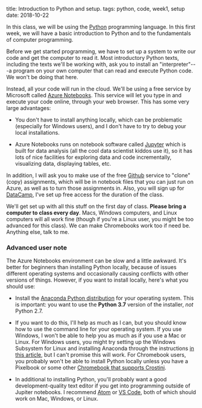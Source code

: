 title: Introduction to Python and setup.
tags: python, code, week1, setup
date: 2018-10-22

In this class, we will be using the [Python](https://www.python.org/) programming language. In this first week, we will have a basic introduction to Python and to the fundamentals of computer programming. 

Before we get started programming, we have to set up a system to write our code and get the computer to read it. Most introductory Python texts, including the texts we'll be working with, ask you to install an "interpreter"---a program on your own computer that can read and execute Python code. We won't be doing that here.

Instead, all your code will run in the cloud. We'll be using a free service by Microsoft called [Azure Notebooks](https://notebooks.azure.com/). This service will let you type in and execute your code online, through your web browser. This has some very large advantages: 

- You don't have to install anything locally, which can be problematic (especially for Windows users), and I don't have to try to debug your local installations.

- Azure Notebooks runs on notebook software called [Jupyter](http://jupyter.org/) which is built for data analysis (all the cool data scientist kiddos use it), so it has lots of nice facilities for exploring data and code incrementally, visualizing data, displaying tables, etc. 

In addition, I will ask you to make use of the free [Github](https://github.com/) service to "clone" (copy) assignments, which will be in notebook files that you can just run on Azure, as well as to turn those assignments in. Also, you will sign up for [DataCamp](https://www.datacamp.com), I've set up free access for the duration of the class.

We'll get set up with all this stuff on the first day of class. **Please bring a computer to class every day**.  Macs, Windows computers, and Linux computers will all work fine (though if you're a Linux user, you might be too advanced for this class).  We can make Chromebooks work too if need be. Anything else, talk to me. 

### Advanced user note

The Azure Notebooks environment can be slow and a little awkward. It's better for beginners than installing Python locally, because of issues different operating systems and occasionally causing conflicts with other versions of things.  However, if you want to install locally, here's what you should use: 

- Install the [Anaconda Python distribution](https://www.anaconda.com) for your operating system.  This is important: you want to use the **Python 3.7** version of the installer, *not* Python 2.7. 

- If you want to do this, I'll help as much as I can, but you should know how to use the command line for your operating system. If you use Windows, I won't be able to help you as much as if you use a Mac or Linux. For Windows users, you might try setting up the Windows Subsystem for Linux and installing Anaconda through the instructions [in this article](https://medium.com/hugo-ferreiras-blog/using-windows-subsystem-for-linux-for-data-science-9a8e68d7610c), but I can't promise this will work. For Chromebook users, you probably won't be able to install Python locally unless you have a Pixelbook or some other [Chromebook that supports Crostini](https://www.reddit.com/r/Crostini/wiki/getstarted/crostini-enabled-devices). 

- In additional to installing Python, you'll probably want a good development-quality text editor if you get into programming outside of Jupiter notebooks. I recommend [Atom](https://atom.io) or [VS Code](https://code.visualstudio.com), both of which should work on Mac, Windows, or Linux. 